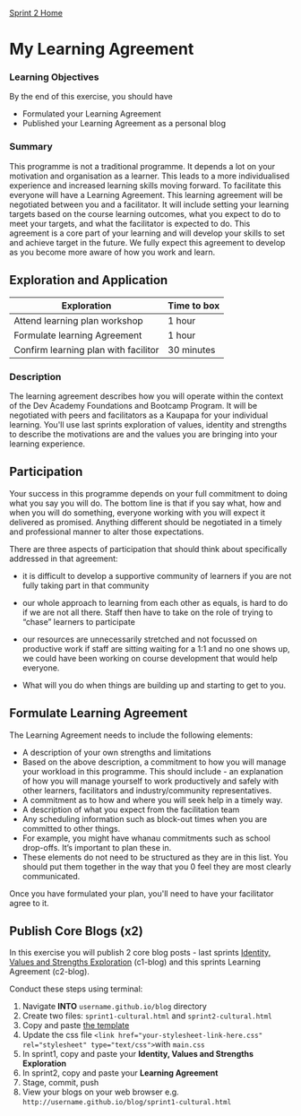 [Sprint 2 Home](README.md)

# My Learning Agreement

### Learning Objectives
By the end of this exercise, you should have

- Formulated your Learning Agreement
- Published your Learning Agreement as a personal blog

### Summary

This programme is not a traditional programme. It depends a lot on your motivation and organisation as a learner. This leads to a more individualised experience and increased learning skills moving forward. To facilitate this everyone will have a Learning Agreement. This learning agreement will be negotiated between you and a facilitator. It will include setting your learning targets based on the course learning outcomes, what you expect to do to meet your targets, and what the facilitator is expected to do. This agreement is a core part of your learning and will develop your skills to set and achieve target in the future. We fully expect this agreement to develop as you become more aware of how you work and learn.

## Exploration and Application

Exploration | Time to box |
------------|----------|
Attend learning plan workshop | 1 hour
Formulate learning Agreement | 1 hour 
Confirm learning plan with facilitor | 30 minutes
 
### Description 

The learning agreement describes how you will operate within the context of the Dev Academy Foundations and Bootcamp Program. It will be negotiated with peers and facilitators as a Kaupapa for your individual learning. You'll use last sprints exploration of values, identity and strengths to describe the motivations are and the values you are bringing into your learning experience. 

## Participation
Your success in this programme depends on your full commitment to doing what you say you will do. The bottom line is that if you say what, how and when you will do something, everyone working with you will expect it delivered as promised. Anything different should be negotiated in a timely and professional manner to alter those expectations.

There are three aspects of participation that should think about specifically addressed in that agreement:
- it is difficult to develop a supportive community of learners if you are not fully taking part in that community  
- our whole approach to learning from each other as equals, is hard to do if we are not all there. Staff then have to take on the role of trying to “chase” learners to participate  

- our resources are unnecessarily stretched and not focussed on productive work if staff are sitting waiting for a 1:1 and no one shows up, we could have been working on course development that would help everyone.  

- What will you do when things are building up and starting to get to you.  


## Formulate Learning Agreement
The Learning Agreement needs to include the following elements:  		 
	 	 
- A description of your own strengths and limitations 
- Based on the above description, a commitment to how you will manage your workload in this programme. This should include - an explanation of how you will manage yourself to work productively and safely with other learners, facilitators and industry/community representatives.
- A commitment as to how and where you will seek help in a timely way.
- A description of what you expect from the facilitation team
- Any scheduling information such as block-out times when you are committed to other things.
- For example, you might have whanau commitments such as school drop-offs. It’s important to plan these in.
- These elements do not need to be structured as they are in this list. You should put them together in the way that you 0 feel they are most clearly communicated.

Once you have formulated your plan, you'll need to have your facilitator agree to it.

## Publish Core Blogs (x2) 

In this exercise you will publish 2 core blog posts - last sprints [Identity, Values and Strengths Exploration](../sprint-1/core-identity-and-values.md) (c1-blog) and this sprints Learning Agreement (c2-blog).  

Conduct these steps using terminal: 
1. Navigate __INTO__ `username.github.io/blog` directory
2. Create two files: `sprint1-cultural.html` and `sprint2-cultural.html`
3. Copy and paste [the template](html-template.html)
4. Update the css file `<link href="your-stylesheet-link-here.css" rel="stylesheet" type="text/css">`with `main.css`
5. In sprint1, copy and paste your __Identity, Values and Strengths Exploration__ 
6. In sprint2, copy and paste your __Learning Agreement__ 
7. Stage, commit, push 
8. View your blogs on your web browser e.g. `http://username.github.io/blog/sprint1-cultural.html`

